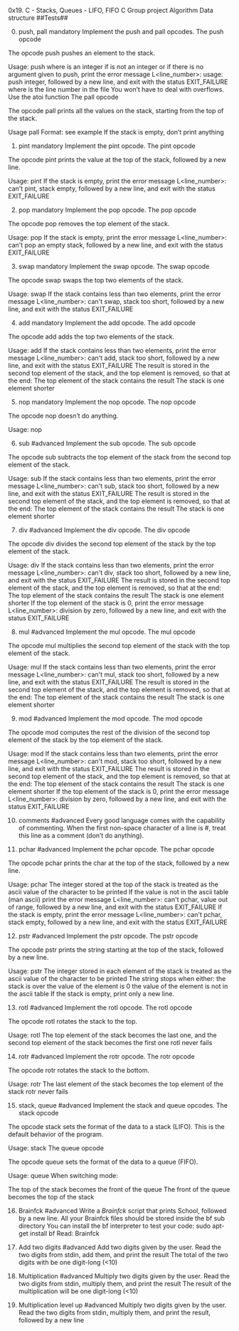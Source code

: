 0x19. C - Stacks, Queues - LIFO, FIFO
C Group project Algorithm Data structure
##Tests##

0. push, pall mandatory Implement the push and pall opcodes.
The push opcode

The opcode push pushes an element to the stack.

Usage: push where is an integer if is not an integer or if there is no argument given to push, print the error message L<line_number>: usage: push integer, followed by a new line, and exit with the status EXIT_FAILURE where is the line number in the file You won’t have to deal with overflows. Use the atoi function The pall opcode

The opcode pall prints all the values on the stack, starting from the top of the stack.

Usage pall Format: see example If the stack is empty, don’t print anything

1. pint mandatory Implement the pint opcode.
The pint opcode

The opcode pint prints the value at the top of the stack, followed by a new line.

Usage: pint If the stack is empty, print the error message L<line_number>: can't pint, stack empty, followed by a new line, and exit with the status EXIT_FAILURE

2. pop mandatory Implement the pop opcode.
The pop opcode

The opcode pop removes the top element of the stack.

Usage: pop If the stack is empty, print the error message L<line_number>: can't pop an empty stack, followed by a new line, and exit with the status EXIT_FAILURE

3. swap mandatory Implement the swap opcode.
The swap opcode

The opcode swap swaps the top two elements of the stack.

Usage: swap If the stack contains less than two elements, print the error message L<line_number>: can't swap, stack too short, followed by a new line, and exit with the status EXIT_FAILURE

4. add mandatory Implement the add opcode.
The add opcode

The opcode add adds the top two elements of the stack.

Usage: add If the stack contains less than two elements, print the error message L<line_number>: can't add, stack too short, followed by a new line, and exit with the status EXIT_FAILURE The result is stored in the second top element of the stack, and the top element is removed, so that at the end: The top element of the stack contains the result The stack is one element shorter

5. nop mandatory Implement the nop opcode.
The nop opcode

The opcode nop doesn’t do anything.

Usage: nop

6. sub #advanced Implement the sub opcode.
The sub opcode

The opcode sub subtracts the top element of the stack from the second top element of the stack.

Usage: sub If the stack contains less than two elements, print the error message L<line_number>: can't sub, stack too short, followed by a new line, and exit with the status EXIT_FAILURE The result is stored in the second top element of the stack, and the top element is removed, so that at the end: The top element of the stack contains the result The stack is one element shorter

7. div #advanced Implement the div opcode.
The div opcode

The opcode div divides the second top element of the stack by the top element of the stack.

Usage: div If the stack contains less than two elements, print the error message L<line_number>: can't div, stack too short, followed by a new line, and exit with the status EXIT_FAILURE The result is stored in the second top element of the stack, and the top element is removed, so that at the end: The top element of the stack contains the result The stack is one element shorter If the top element of the stack is 0, print the error message L<line_number>: division by zero, followed by a new line, and exit with the status EXIT_FAILURE

8. mul #advanced Implement the mul opcode.
The mul opcode

The opcode mul multiplies the second top element of the stack with the top element of the stack.

Usage: mul If the stack contains less than two elements, print the error message L<line_number>: can't mul, stack too short, followed by a new line, and exit with the status EXIT_FAILURE The result is stored in the second top element of the stack, and the top element is removed, so that at the end: The top element of the stack contains the result The stack is one element shorter

9. mod #advanced Implement the mod opcode.
The mod opcode

The opcode mod computes the rest of the division of the second top element of the stack by the top element of the stack.

Usage: mod If the stack contains less than two elements, print the error message L<line_number>: can't mod, stack too short, followed by a new line, and exit with the status EXIT_FAILURE The result is stored in the second top element of the stack, and the top element is removed, so that at the end: The top element of the stack contains the result The stack is one element shorter If the top element of the stack is 0, print the error message L<line_number>: division by zero, followed by a new line, and exit with the status EXIT_FAILURE

10. comments #advanced Every good language comes with the capability of commenting. When the first non-space character of a line is #, treat this line as a comment (don’t do anything).


11. pchar #advanced Implement the pchar opcode.
The pchar opcode

The opcode pchar prints the char at the top of the stack, followed by a new line.

Usage: pchar The integer stored at the top of the stack is treated as the ascii value of the character to be printed If the value is not in the ascii table (man ascii) print the error message L<line_number>: can't pchar, value out of range, followed by a new line, and exit with the status EXIT_FAILURE If the stack is empty, print the error message L<line_number>: can't pchar, stack empty, followed by a new line, and exit with the status EXIT_FAILURE

12. pstr #advanced Implement the pstr opcode.
The pstr opcode

The opcode pstr prints the string starting at the top of the stack, followed by a new line.

Usage: pstr The integer stored in each element of the stack is treated as the ascii value of the character to be printed The string stops when either: the stack is over the value of the element is 0 the value of the element is not in the ascii table If the stack is empty, print only a new line.

13. rotl #advanced Implement the rotl opcode.
The rotl opcode

The opcode rotl rotates the stack to the top.

Usage: rotl The top element of the stack becomes the last one, and the second top element of the stack becomes the first one rotl never fails

14. rotr #advanced Implement the rotr opcode.
The rotr opcode

The opcode rotr rotates the stack to the bottom.

Usage: rotr The last element of the stack becomes the top element of the stack rotr never fails

15. stack, queue #advanced Implement the stack and queue opcodes.
The stack opcode

The opcode stack sets the format of the data to a stack (LIFO). This is the default behavior of the program.

Usage: stack The queue opcode

The opcode queue sets the format of the data to a queue (FIFO).

Usage: queue When switching mode:

The top of the stack becomes the front of the queue The front of the queue becomes the top of the stack

16. Brainfck #advanced Write a _Brainfck_ script that prints School, followed by a new line.
All your Brainfck files should be stored inside the bf sub directory You can install the bf interpreter to test your code: sudo apt-get install bf Read: Brainfck

17. Add two digits #advanced Add two digits given by the user.
Read the two digits from stdin, add them, and print the result The total of the two digits with be one digit-long (<10)

18. Multiplication #advanced Multiply two digits given by the user.
Read the two digits from stdin, multiply them, and print the result The result of the multiplication will be one digit-long (<10)

19. Multiplication level up #advanced Multiply two digits given by the user.
Read the two digits from stdin, multiply them, and print the result, followed by a new line
